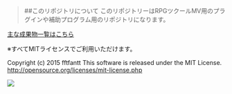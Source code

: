 > ##このリポジトリについて
このリポジトリーはRPGツクールMV用のプラグインや補助プログラム用のリポジトリになります。

 [主な成果物一覧はこちら](https://github.com/fftfantt/RPGMakerMV/wiki/%E6%88%90%E6%9E%9C%E7%89%A9) 
 
※すべてMITライセンスでご利用いただけます。

Copyright (c) 2015 fftfantt
This software is released under the MIT License.
http://opensource.org/licenses/mit-license.php

![](https://f4203963eb888c8f2e98ad9045f2b89e6c141ee1.googledrive.com/host/0BxiSZT-B8lvFOUFhVTF6VjNnUGc/GitHub_image/RPGMakerMV.png)
